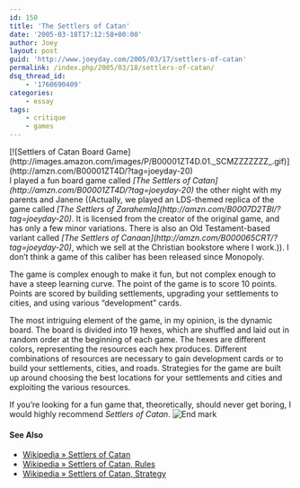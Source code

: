 ```yaml
---
id: 150
title: 'The Settlers of Catan'
date: '2005-03-18T17:12:58+00:00'
author: Joey
layout: post
guid: 'http://www.joeyday.com/2005/03/17/settlers-of-catan'
permalink: /index.php/2005/03/18/settlers-of-catan/
dsq_thread_id:
    - '1760690409'
categories:
    - essay
tags:
    - critique
    - games
---
```


<div class="rpic">[![Settlers of Catan Board Game](http://images.amazon.com/images/P/B00001ZT4D.01._SCMZZZZZZZ_.gif)](http://amzn.com/B00001ZT4D/?tag=joeyday-20)</div>I played a fun board game called <cite>[The Settlers of Catan](http://amzn.com/B00001ZT4D/?tag=joeyday-20)</cite> the other night with my parents and Janene ((Actually, we played an LDS-themed replica of the game called <cite>[The Settlers of Zarahemla](http://amzn.com/B0007D2TBI/?tag=joeyday-20)</cite>. It is licensed from the creator of the original game, and has only a few minor variations. There is also an Old Testament-based variant called <cite>[The Settlers of Canaan](http://amzn.com/B000065CRT/?tag=joeyday-20)</cite>, which we sell at the Christian bookstore where I work.)). I don’t think a game of this caliber has been released since Monopoly.

The game is complex enough to make it fun, but not complex enough to have a steep learning curve. The point of the game is to score 10 points. Points are scored by building settlements, upgrading your settlements to cities, and using various “development” cards.

The most intriguing element of the game, in my opinion, is the dynamic board. The board is divided into 19 hexes, which are shuffled and laid out in random order at the beginning of each game. The hexes are different colors, representing the resources each hex produces. Different combinations of resources are necessary to gain development cards or to build your settlements, cities, and roads. Strategies for the game are built up around choosing the best locations for your settlements and cities and exploiting the various resources.

If you’re looking for a fun game that, theoretically, should never get boring, I would highly recommend <cite>Settlers of Catan</cite>. ![](http://joeyday.com/wp-content/uploads/2009/08/endmark.png "End mark")

#### See Also

- [Wikipedia » Settlers of Catan](http://en.wikipedia.org/wiki/Settlers_of_Catan)
- [Wikipedia » Settlers of Catan, Rules](http://en.wikipedia.org/wiki/Settlers_of_Catan,_Rules)
- [Wikipedia » Settlers of Catan, Strategy](http://en.wikipedia.org/wiki/Settlers_of_Catan,_Strategic_considerations)